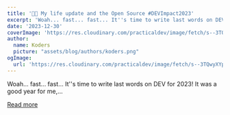 ```yaml
---
title: '🕺🏼 My life update and the Open Source #DEVImpact2023'
excerpt: 'Woah... fast... fast... It''s time to write last words on DEV for 2023! It was a good year for me,...'
date: '2023-12-30'
coverImage: 'https://res.cloudinary.com/practicaldev/image/fetch/s--3TQwyXYp--/c_imagga_scale,f_auto,fl_progressive,h_420,q_auto,w_1000/https://dev-to-uploads.s3.amazonaws.com/uploads/articles/n7o4rtggfxtinpt6vhfo.png'
author:
  name: Koders
  picture: "assets/blog/authors/koders.png"
ogImage:
  url: 'https://res.cloudinary.com/practicaldev/image/fetch/s--3TQwyXYp--/c_imagga_scale,f_auto,fl_progressive,h_420,q_auto,w_1000/https://dev-to-uploads.s3.amazonaws.com/uploads/articles/n7o4rtggfxtinpt6vhfo.png'
---
```


Woah... fast... fast... It''s time to write last words on DEV for 2023! It was a good year for me,...

[Read more](https://dev.to/thomasbnt/my-life-update-and-the-open-source-devimpact2023-41h1)
